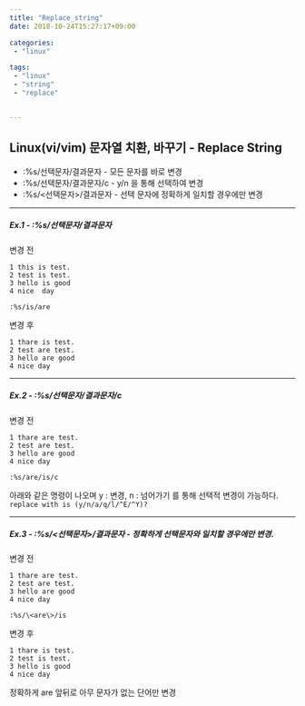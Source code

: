 ```yaml
---
title: "Replace_string"
date: 2018-10-24T15:27:17+09:00

categories: 
 - "linux"

tags:
 - "linux"
 - "string"
 - "replace"


---
```


## Linux(vi/vim) 문자열 치환, 바꾸기 - Replace String

* :%s/선택문자/결과문자 - 모든 문자를 바로 변경
* :%s/선택문자/결과문자/c - y/n 을 통해 선택하여 변경
* :%s/<선택문자>/결과문자 - 선택 문자에 정확하게 일치할 경우에만 변경
---

##### Ex.1 - :%s/선택문자/결과문자

변경 전
```
1 this is test.
2 test is test.
3 hello is good
4 nice  day

:%s/is/are
```
변경 후
```
1 thare is test.
2 test are test.
3 hello are good
4 nice day
```

---

##### Ex.2 - :%s/선택문자/결과문자/c

변경 전
```
1 thare are test.
2 test are test.
3 hello are good
4 nice day

:%s/are/is/c
```

아래와 같은 명령이 나오며 y : 변경, n : 넘어가기 를 통해 선택적 변경이 가능하다.  
`replace with is (y/n/a/q/l/^E/^Y)?`


---

##### Ex.3 - :%s/<선택문자>/결과문자 - 정확하게 선택문자와 일치할 경우에만 변경.

변경 전
```
1 thare are test.
2 test are test.
3 hello are good
4 nice day

:%s/\<are\>/is
```
변경 후
```
1 thare is test.
2 test is test.
3 hello is good
4 nice day
```

정확하게 are 앞뒤로 아무 문자가 없는 단어만 변경
